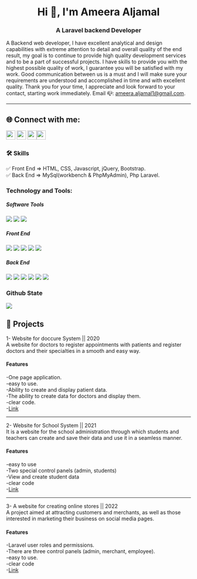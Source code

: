 <h1 align="center">Hi 👋, I'm Ameera Aljamal</h1>
<h3 align="center">A Laravel backend Developer </h3>


A Backend web developer, I have excellent analytical and design capabilities with extreme attention to detail and overall quality of the end result, my goal is to continue to provide high quality development services and to be a part of successful projects.
I have skills to provide you with the highest possible quality of work, I guarantee you will be satisfied with my work. Good communication between us is a must and I will make sure your requirements are understood and accomplished in time and with excellent quality.
Thank you for your time, I appreciate and look forward to your contact, starting work immediately.
Email 📪: ameera.aljamal1@gmail.com.

<hr>

<h2 align="left">🌐 Connect with me:</h2>

<p align="left"><a href="https://twitter.com/ameeraAljamal1"><img src="https://img.shields.io/badge/twitter-%231DA1F2.svg?&style=for-the-badge&logo=twitter&logoColor=white" height=25></a> <a href="https://www.linkedin.com/in/ameera-aljamal-897b1b234/"><img src="https://img.shields.io/badge/linkedin-%230077B5.svg?&style=for-the-badge&logo=linkedin&logoColor=white" height=25></a> <a href="https://www.instagram.com/ameeraAljamal1/"><img src="https://img.shields.io/badge/instagram-%23E4405F.svg?&style=for-the-badge&logo=instagram&logoColor=white" height=25></a><a href="https://discord.com/channels/AmeeraAljamal"><img src="https://img.shields.io/badge/discord-%230077B5.svg?&style=for-the-badge&logo=discord&logoColor=white" height=25></a> 
 
 ### 🛠 Skills
✅ Front End  => HTML, CSS, Javascript, jQuery, Bootstrap. <br>
✅ Back End   => MySql(workbench & PhpMyAdmin), Php Laravel.<br>

<h3 align="left">Technology and Tools:</h3>

##### Software Tools
![](https://img.shields.io/badge/VSCode-informational?style=for-the-badge&logo=visualstudiocode&logoColor=white&color=blue)
![](https://img.shields.io/badge/PHPStorme-informational?style=for-the-badge&logo=phpstorme&logoColor=white&color=blueviolet)
![](https://www.apachefriends.org/)

##### Front End
![](https://img.shields.io/badge/HTML5-informational?style=for-the-badge&logo=html5&logoColor=white&color=orange)
![](https://img.shields.io/badge/CSS3-informational?style=for-the-badge&logo=css3&logoColor=white&color=blue)
![](https://img.shields.io/badge/JavaScript-informational?style=for-the-badge&logo=javascript&logoColor=white&color=yellow)
![](https://img.shields.io/badge/Jquery-informational?style=for-the-badge&logo=jquery&logoColor=white&color=blueviolet)
![](https://img.shields.io/badge/Bootstrap-informational?style=for-the-badge&logo=bootstrap&logoColor=white&color=blueviolet)

##### Back End
![](https://img.shields.io/badge/Laravel-informational?style=for-the-badge&logo=laravel&logoColor=white&color=red)
![](https://img.shields.io/badge/MySQL-informational?style=for-the-badge&logo=mysql&logoColor=white&color=blue)
![](https://img.shields.io/badge/Firebase-informational?style=for-the-badge&logo=firebase&logoColor=white&color=orange)
![](https://img.shields.io/badge/Git-informational?style=for-the-badge&logo=git&logoColor=white&color=red)
![](https://img.shields.io/badge/Postman-informational?style=for-the-badge&logo=postman&logoColor=white&color=orange)
![](https://img.shields.io/badge/Heroku-informational?style=for-the-badge&logo=heroku&logoColor=white&color=blueviolet)


### Github State
<p>
  <a href="https://github.com/gamussa?tab=repositories">
    <img
      align="center"
      src="https://github-readme-stats.vercel.app/api/top-langs?username=ameeraemad&show_icons=true&theme=tokyonight&locale=en&layout=compact"
    />
  </a>
</p>

## 🚀 Projects

1- Website for doccure System || 2020 <br>
   A website for doctors to register appointments with patients and register doctors and their specialties in a smooth and easy way.
   
   #### Features 
   -One page application.<br>
   -easy to use.<br>
   -Ability to create and display patient data.<br>
   -The ability to create data for doctors and display them.<br>
   -clear code.<br>
   -[Link](https://laraveldoccure.herokuapp.com/cms/admin/login)
   
   <hr>
   
 2- Website for School System || 2021 <br>
   It is a website for the school administration through which students and teachers can create and save their data and use it in a seamless manner.
   #### Features
   -easy to use <br>
   -Two special control panels (admin, students) <br>
   -View and create student data <br>
   -clear code <br>
   -[Link](https://github.com/ameeraemad/school-system-laravel-master) <br>
   
   <hr>
  
 3- A website for creating online stores || 2022 <br>
    A project aimed at attracting customers and merchants, as well as those interested in marketing their business on social media pages.
   #### Features
   -Laravel user roles and permissions.<br>
   -There are three control panels (admin, merchant, employee).<br>
   -easy to use.<br>
   -clear code <br>
   -[Link](http://laravel-matjari1.herokuapp.com/ar)<br>

